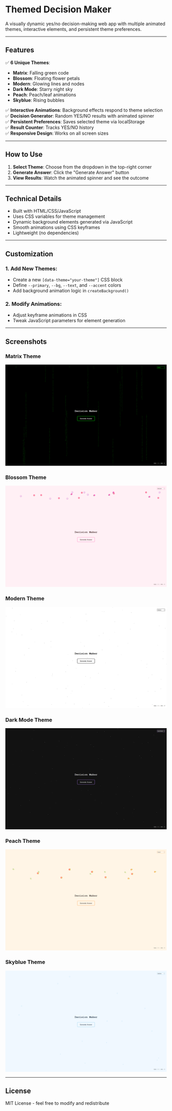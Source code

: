 # Themed Decision Maker

A visually dynamic yes/no decision-making web app with multiple animated themes, interactive elements, and persistent theme preferences.

---

## Features

✅ **6 Unique Themes**:
- **Matrix**: Falling green code  
- **Blossom**: Floating flower petals  
- **Modern**: Glowing lines and nodes  
- **Dark Mode**: Starry night sky  
- **Peach**: Peach/leaf animations  
- **Skyblue**: Rising bubbles  

✅ **Interactive Animations**: Background effects respond to theme selection  
✅ **Decision Generator**: Random YES/NO results with animated spinner  
✅ **Persistent Preferences**: Saves selected theme via localStorage  
✅ **Result Counter**: Tracks YES/NO history  
✅ **Responsive Design**: Works on all screen sizes  

---

## How to Use

1. **Select Theme**: Choose from the dropdown in the top-right corner  
2. **Generate Answer**: Click the "Generate Answer" button  
3. **View Results**: Watch the animated spinner and see the outcome  

---

## Technical Details

- Built with HTML/CSS/JavaScript  
- Uses CSS variables for theme management  
- Dynamic background elements generated via JavaScript  
- Smooth animations using CSS keyframes  
- Lightweight (no dependencies)  

---

## Customization

### 1. Add New Themes:
   - Create a new `[data-theme="your-theme"]` CSS block  
   - Define `--primary`, `--bg`, `--text`, and `--accent` colors  
   - Add background animation logic in `createBackground()`  

### 2. Modify Animations:
   - Adjust keyframe animations in CSS  
   - Tweak JavaScript parameters for element generation  

---

## Screenshots

### Matrix Theme
![Matrix Theme](https://github.com/Redi007/YesNoGenerator/blob/main/images/Matrix.png?raw=true)

### Blossom Theme
![Blossom Theme](https://github.com/Redi007/YesNoGenerator/blob/main/images/Blossom.png?raw=true)

### Modern Theme
![Modern Theme](https://github.com/Redi007/YesNoGenerator/blob/main/images/Modern.png?raw=true)

### Dark Mode Theme
![Dark Mode Theme](https://github.com/Redi007/YesNoGenerator/blob/main/images/Dark.png?raw=true)

### Peach Theme
![Peach Theme](https://github.com/Redi007/YesNoGenerator/blob/main/images/Peach.png?raw=true)

### Skyblue Theme
![Skyblue Theme](https://github.com/Redi007/YesNoGenerator/blob/main/images/Skyblue.png?raw=true)


---

## License

MIT License - feel free to modify and redistribute
